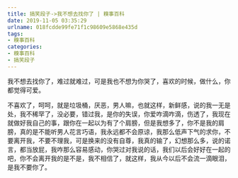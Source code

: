 ```yaml
---
title: 搞笑段子->我不想去找你了 | 糗事百科
date: 2019-11-05 03:35:29
urlname: 018fcdde99fe71f1c98609e5868e435d
tags: 
- 糗事百科
categories:
- 糗事百科
- 搞笑段子
---
```

我不想去找你了，难过就难过，可是我也不想为你哭了，喜欢的时候，做什么，你都觉得可爱。

不喜欢了，呵呵，就是垃圾桶，厌恶，男人嘛，也就这样，新鲜感，说的我一无是处，我不稀罕了，没必要，错过我，是你的失误，你爱咋滴咋滴，伤透了，我现在就做好我自己的事，跟你在一起以为有了个肩膀，但是我想多了，你不是我的肩膀，真的是不能听男人花言巧语，我永远都不会原谅，我那么低声下气的求你，不要离开我，不要不理我，可是换来的没有自尊，我真的输了，幻想那么多，说的诺言，都当放屁，我咋那么容易感动，你哭过对我说的话，我们以后会好好在一起的吧，你不会离开我的是不是，我不相信了，就这样，我从今以后不会流一滴眼泪，是我不要你了。


